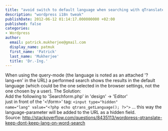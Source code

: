 ```yaml
---
title: "avoid switch to default language when searching with qTranslate"
description: "wordpress i18n tweak"
publishDate: 2012-06-12 01:14:17.000000000 +02:00
published: false
categories:
- Wordpress
author:
  email: patrick.mukherjee@gmail.com
  display_name: patmuk
  first_name: 'Patrick'
  last_name: 'Mukherjee'
  title: 'Dr.-Ing.'
---
```

When using the query-mode (the language is noted as an attached '?lang=en' in the URL) a performed search shows the results in the default language (which could be the one selected in the browser settings, not the one chosen by a user).
The Solution:<br />
Add the following to 'Searchform.php' in 'design' -&gt; 'Editor'<br />
just in front of the '<\form>' tag:
<code>&lt;input type="hidden" name="lang" value="&lt;?php echo qtrans_getLanguage(); ?&gt;"&gt;</code>
... this way the language-parameter will be added to the URL as a hidden field.
Source: http://stackoverflow.com/questions/8435113/wordpress-qtranslate-keep-dont-keep-lang-on-word-search